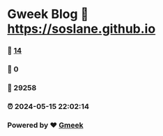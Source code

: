 # Gweek Blog :link: https://soslane.github.io 
### :page_facing_up: [14](https://soslane.github.io/tag.html) 
### :speech_balloon: 0 
### :hibiscus: 29258 
### :alarm_clock: 2024-05-15 22:02:14 
### Powered by :heart: [Gmeek](https://github.com/Meekdai/Gmeek)
